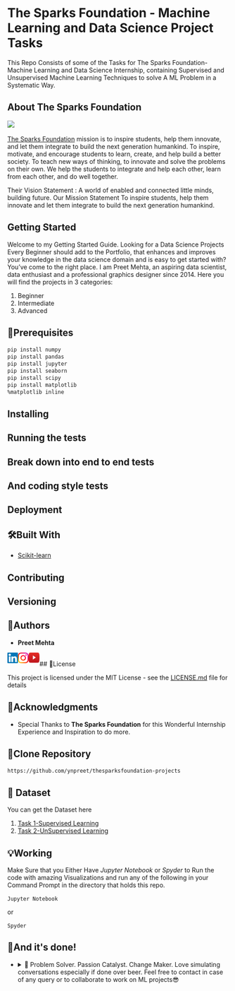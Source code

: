 # The Sparks Foundation - Machine Learning and Data Science Project Tasks
This Repo Consists of some of the Tasks for The Sparks Foundation-Machine Learning and Data Science Internship, containing Supervised and Unsupervised Machine Learning Techniques to solve A ML Problem in a Systematic Way.

## About The Sparks Foundation
![](img1.png)

[The Sparks Foundation](https://thesparksfoundationsingapore.org/)  mission is to inspire students, help them innovate, and let them integrate to build the next generation humankind. To inspire, motivate, and encourage students to learn, create, and help build a better society. To teach new ways of thinking, to innovate and solve the problems on their own. We help the students to integrate and help each other, learn from each other, and do well together.

Their Vision Statement : A world of enabled and connected little minds, building future. Our Mission Statement To inspire students, help them innovate and let them integrate to build the next generation humankind.

## Getting Started
Welcome to my Getting Started Guide. Looking for a Data Science Projects Every Beginner should add to the Portfolio, that enhances and improves your knowledge in the data science domain and is easy to get started with? You’ve come to the right place. I am Preet Mehta, an aspiring data scientist, data enthusiast and a professional graphics designer since 2014. Here you will find the projects in 3 categories:  
1. Beginner
2. Intermediate
3. Advanced

## 🔑Prerequisites

```
pip install numpy
pip install pandas
pip install jupyter
pip install seaborn
pip install scipy
pip install matplotlib
%matplotlib inline
```
## Installing
## Running the tests
## Break down into end to end tests
## And coding style tests
## Deployment
## 🛠Built With

* [Scikit-learn](https://scikit-learn.org/stable/) 
## Contributing
## Versioning
## 💃Authors

* **Preet Mehta**  

<a href="https://www.linkedin.com/in/preetmehta/">
  <img align="left" src="https://github.com/ynpreet/Ynpreet/blob/main/images/Linkedin%20(1).svg" alt="kushal's linkedin" width="24px" />
</a>  
 
<a href="https://www.instagram.com/ynpreet/" target="blank">
  <img align="left" src="https://github.com/ynpreet/Ynpreet/blob/main/images/Instagram%20(1).svg" alt="instagram" width="24px" />
</a>

<a href="https://www.youtube.com/channel/UCCcw6HxUkkfrlKn7-6SszDQ/featured" target="blank">
  <img align="left" src="https://github.com/ynpreet/Ynpreet/blob/main/images/youtube-logo-icon-png-svg.png" alt="youtube"  width="25px" height='23.5' />
</a><br>
## 👀License

This project is licensed under the MIT License - see the [LICENSE.md](https://opensource.org/licenses/MIT) file for details
## 🙏Acknowledgments

* Special Thanks to **The Sparks Foundation** for this Wonderful Internship Experience and Inspiration to do more.
## 🚀Clone Repository 
```
https://github.com/ynpreet/thesparksfoundation-projects
```

## 📁 Dataset
You can get the Dataset here

1. [Task 1-Supervised Learning](https://github.com/aparajitad60/The-Sparks-Foundation---Machine-Learning-Data-Science/blob/master/t1.csv) 
2. [Task 2-UnSupervised Learning](https://github.com/aparajitad60/The-Sparks-Foundation---Machine-Learning-Data-Science/blob/master/Iris.csv)
## 💡Working 

Make Sure that you Either Have *Jupyter Notebook* or *Spyder* to Run the code with amazing Visualizations and run any of the following in your Command Prompt in the directory that holds this repo. 

```
Jupyter Notebook
```
or
```
Spyder
```
## 👏And it's done!

- <details> <summary> 💬 Problem Solver. Passion Catalyst. Change Maker. Love simulating conversations especially if done over beer. Feel free to contact in case of any query or to collaborate to work on ML projects😎 </summary> <a href="https://wa.me/919408377842" target="blank"><img align="center" src="https://github.com/ynpreet/Ynpreet/blob/main/images/5ae21cc526c97415d3213554.png" width="40x" /></a>
</details>
